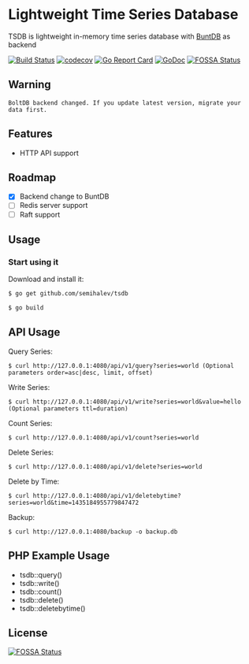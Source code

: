 # Lightweight Time Series Database

TSDB is lightweight in-memory time series database with [BuntDB](https://github.com/tidwall/buntdb) as backend

[![Build Status](https://travis-ci.org/semihalev/tsdb.svg)](https://travis-ci.org/semihalev/tsdb)
[![codecov](https://codecov.io/gh/semihalev/tsdb/branch/master/graph/badge.svg)](https://codecov.io/gh/semihalev/tsdb)
[![Go Report Card](https://goreportcard.com/badge/github.com/semihalev/tsdb)](https://goreportcard.com/report/github.com/semihalev/tsdb)
[![GoDoc](https://godoc.org/github.com/semihalev/tsdb?status.svg)](https://godoc.org/github.com/semihalev/tsdb)
[![FOSSA Status](https://app.fossa.com/api/projects/git%2Bgithub.com%2Fsemihalev%2Ftsdb.svg?type=shield)](https://app.fossa.com/projects/git%2Bgithub.com%2Fsemihalev%2Ftsdb?ref=badge_shield)

## Warning
```
BoltDB backend changed. If you update latest version, migrate your data first.
```

## Features
+ HTTP API support

## Roadmap
- [x] Backend change to BuntDB
- [ ] Redis server support
- [ ] Raft support

## Usage

### Start using it

Download and install it:

```sh
$ go get github.com/semihalev/tsdb
```

```sh
$ go build
```

## API Usage

Query Series:
```
$ curl http://127.0.0.1:4080/api/v1/query?series=world (Optional parameters order=asc|desc, limit, offset)
```

Write Series:
```
$ curl http://127.0.0.1:4080/api/v1/write?series=world&value=hello (Optional parameters ttl=duration)
```

Count Series:
```
$ curl http://127.0.0.1:4080/api/v1/count?series=world
```

Delete Series:
```
$ curl http://127.0.0.1:4080/api/v1/delete?series=world
```

Delete by Time:
```
$ curl http://127.0.0.1:4080/api/v1/deletebytime?series=world&time=1435184955779847472
```

Backup:
```
$ curl http://127.0.0.1:4080/backup -o backup.db
```

## PHP Example Usage

- tsdb::query()
- tsdb::write()
- tsdb::count()
- tsdb::delete()
- tsdb::deletebytime()



## License
[![FOSSA Status](https://app.fossa.com/api/projects/git%2Bgithub.com%2Fsemihalev%2Ftsdb.svg?type=large)](https://app.fossa.com/projects/git%2Bgithub.com%2Fsemihalev%2Ftsdb?ref=badge_large)